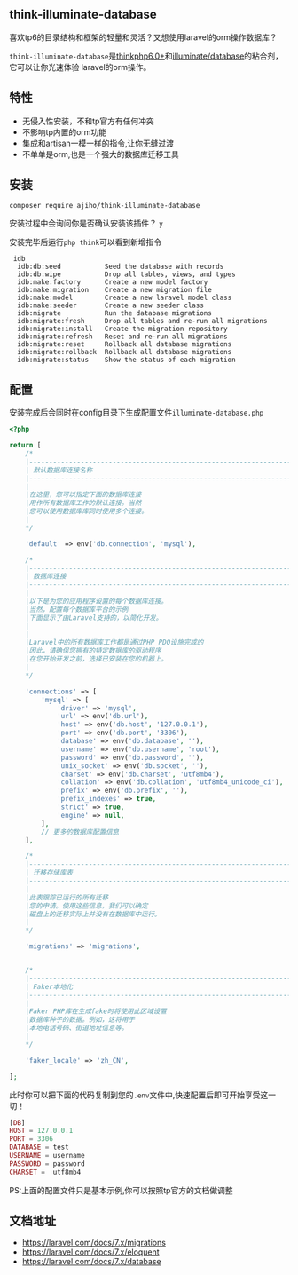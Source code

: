 ## think-illuminate-database

喜欢tp6的目录结构和框架的轻量和灵活？又想使用laravel的orm操作数据库？

`think-illuminate-database`是[thinkphp6.0+](https://github.com/top-think/framework)和[illuminate/database](https://github.com/illuminate/database)的粘合剂，它可以让你光速体验
laravel的orm操作。

## 特性

- 无侵入性安装，不和tp官方有任何冲突
- 不影响tp内置的orm功能
- 集成和artisan一模一样的指令,让你无缝过渡
- 不单单是orm,也是一个强大的数据库迁移工具


## 安装


```
composer require ajiho/think-illuminate-database
```

安装过程中会询问你是否确认安装该插件？ `y`


安装完毕后运行`php think`可以看到新增指令

~~~
 idb
  idb:db:seed           Seed the database with records
  idb:db:wipe           Drop all tables, views, and types
  idb:make:factory      Create a new model factory
  idb:make:migration    Create a new migration file
  idb:make:model        Create a new laravel model class
  idb:make:seeder       Create a new seeder class
  idb:migrate           Run the database migrations
  idb:migrate:fresh     Drop all tables and re-run all migrations
  idb:migrate:install   Create the migration repository
  idb:migrate:refresh   Reset and re-run all migrations
  idb:migrate:reset     Rollback all database migrations
  idb:migrate:rollback  Rollback all database migrations
  idb:migrate:status    Show the status of each migration
~~~

## 配置

安装完成后会同时在config目录下生成配置文件`illuminate-database.php`

```php
<?php

return [
    /*
    |--------------------------------------------------------------------------
    | 默认数据库连接名称
    |--------------------------------------------------------------------------
    |
    |在这里，您可以指定下面的数据库连接
    |用作所有数据库工作的默认连接。当然
    |您可以使用数据库库同时使用多个连接。
    |
    */

    'default' => env('db.connection', 'mysql'),

    /*
    |--------------------------------------------------------------------------
    | 数据库连接
    |--------------------------------------------------------------------------
    |
    |以下是为您的应用程序设置的每个数据库连接。
    |当然，配置每个数据库平台的示例
    |下面显示了由Laravel支持的，以简化开发。
    |
    |
    |Laravel中的所有数据库工作都是通过PHP PDO设施完成的
    |因此，请确保您拥有的特定数据库的驱动程序
    |在您开始开发之前，选择已安装在您的机器上。
    |
    */

    'connections' => [
        'mysql' => [
            'driver' => 'mysql',
            'url' => env('db.url'),
            'host' => env('db.host', '127.0.0.1'),
            'port' => env('db.port', '3306'),
            'database' => env('db.database', ''),
            'username' => env('db.username', 'root'),
            'password' => env('db.password', ''),
            'unix_socket' => env('db.socket', ''),
            'charset' => env('db.charset', 'utf8mb4'),
            'collation' => env('db.collation', 'utf8mb4_unicode_ci'),
            'prefix' => env('db.prefix', ''),
            'prefix_indexes' => true,
            'strict' => true,
            'engine' => null,
        ],
        // 更多的数据库配置信息
    ],

    /*
    |--------------------------------------------------------------------------
    | 迁移存储库表
    |--------------------------------------------------------------------------
    |
    |此表跟踪已运行的所有迁移
    |您的申请。使用这些信息，我们可以确定
    |磁盘上的迁移实际上并没有在数据库中运行。
    |
    */

    'migrations' => 'migrations',


    /*
    |--------------------------------------------------------------------------
    | Faker本地化
    |--------------------------------------------------------------------------
    |
    |Faker PHP库在生成fake时将使用此区域设置
    |数据库种子的数据。例如，这将用于
    |本地电话号码、街道地址信息等。
    |
    */

    'faker_locale' => 'zh_CN',

];

```

此时你可以把下面的代码复制到您的`.env`文件中,快速配置后即可开始享受这一切！

```php
[DB]
HOST = 127.0.0.1
PORT = 3306
DATABASE = test
USERNAME = username
PASSWORD = password
CHARSET =  utf8mb4
```

PS:上面的配置文件只是基本示例,你可以按照tp官方的文档做调整


## 文档地址

- https://laravel.com/docs/7.x/migrations
- https://laravel.com/docs/7.x/eloquent
- https://laravel.com/docs/7.x/database


